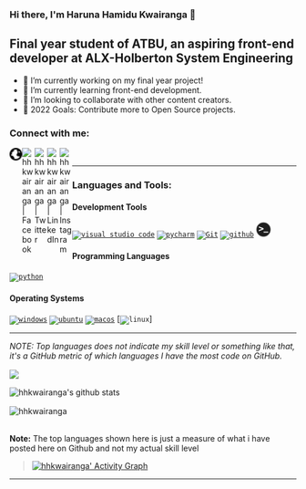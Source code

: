 ### Hi there, I'm Haruna Hamidu Kwairanga 👋

## Final year student of ATBU, an aspiring front-end developer at ALX-Holberton System Engineering

- 🔭 I’m currently working on my final year project!
- 🌱 I’m currently learning front-end development.
- 👯 I’m looking to collaborate with other content creators.
- 🥅 2022 Goals: Contribute more to Open Source projects.

### Connect with me:

[<img align="left" alt="hhkwairanga" width="22px" src="https://raw.githubusercontent.com/iconic/open-iconic/master/svg/globe.svg" />][website]
[<img align="left" alt="hhkwairanga | Facebook" width="22px" src="https://cdn.jsdelivr.net/npm/simple-icons@3.4.0/icons/facebook.svg" />][facebook]
[<img align="left" alt="hhkwairanga | Twitter" width="22px" src="https://cdn.jsdelivr.net/npm/simple-icons@v3/icons/twitter.svg" />][twitter]
[<img align="left" alt="hhkwairanga | LinkedIn" width="22px" src="https://cdn.jsdelivr.net/npm/simple-icons@v3/icons/linkedin.svg" />][linkedin]
[<img align="left" alt="hhkwairanga | Instagram" width="22px" src="https://cdn.jsdelivr.net/npm/simple-icons@v3/icons/instagram.svg" />][instagram]

<br />

---

### Languages and Tools:

#### Development Tools
[<code><img alt="visual studio code" width="26px" src="https://img.icons8.com/fluent/240/000000/visual-studio-code-2019.png" /></code>](https://code.visualstudio.com/)
[<code><img alt="pycharm" width="26px" src="https://img.icons8.com/color/240/000000/pycharm.png" /></code>](https://www.jetbrains.com/pycharm/)
[<code><img alt="Git" width="26px" src="https://img.icons8.com/color/240/000000/git.png" /></code>](https://git-scm.com/)
[<code><img alt="github" width="26px" src="https://img.icons8.com/ios-glyphs/240/000000/github.png" /></code>](https://github.com/)
[<code><img alt="terminal" width="26px" src="https://raw.githubusercontent.com/github/explore/80688e429a7d4ef2fca1e82350fe8e3517d3494d/topics/terminal/terminal.png" /></code>](https://docs.microsoft.com/en-us/windows/terminal/)

#### Programming Languages
[<code><img alt="python" width="26px" src="https://img.icons8.com/color/240/000000/python.png" /></code>](https://www.python.org/)

#### Operating Systems
[<code><img alt="windows" width="26px" src="https://img.icons8.com/color/240/000000/windows-10.png" /></code>](https://www.microsoft.com/en-us/windows)
[<code><img alt="ubuntu" width="26px" src="https://img.icons8.com/color/96/000000/ubuntu--v1.png" /></code>](https://ubuntu.com/)
[<code><img alt="macos" width="26px" src="https://img.icons8.com/officel/160/000000/mac-logo.png" /></code>](https://developer.apple.com/macos/)
[<code><img alt="linux" width="26px" src="https://img.icons8.com/color/96/000000/linux.png" /></code>]

---

_NOTE: Top languages does not indicate my skill level or something like that, it's a GitHub metric of which languages I have the most code on GitHub._

 <p><img align="center" src="https://github-readme-stats.vercel.app/api/top-langs/?username=hhkwairanga&layout=compact&theme=dark&hide_border=false" /></p>
<p><img align="center" src="https://github-readme-stats.vercel.app/api?username=hhkwairanga&show_icons=true&include_all_commits=true&count_private=true&layout=compact&theme=dark&hide_border=false&border_radius=2&hide=contribs" alt="hhkwairanga's github stats" /></p>

<p><img align="center" src="https://github-readme-streak-stats.herokuapp.com/?user=hhkwairanga&theme=dark" alt="hhkwairanga" /></p>
<br/>
 <b>Note:</b> The top languages shown here is just a measure of what i have posted here on Github and not my actual skill level

> <a href="https://github.com/hhkwairanga/github-readme-activity-graph"><img alt="hhkwairanga' Activity Graph" src="https://activity-graph.herokuapp.com/graph?username=hhkwairanga&bg_color=0D1117&color=5BCDEC&line=5BCDEC&point=FFFFFF&hide_border=true" /></a>
---

[website]: https://hhkwairanga.github.io
[twitter]: https://twitter.com/hhkwairanga99
[facebook]: https://www.facebook.com/haruna.kwairanga
[instagram]: https://www.instagram.com/hhkwairanga99
[linkedin]: https://www.linkedin.com/in/hhkwairanga
